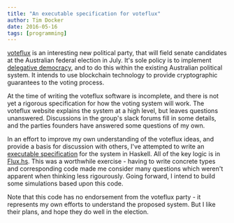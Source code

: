 ```yaml
---
title: "An executable specification for voteflux"
author: Tim Docker
date: 2016-05-16
tags: [programming]
---
```

[voteflux][1] is an interesting new political party, that will field
senate candidates at the Australian federal election in July. It's
sole policy is to implement [delegative democracy][2], and to do this
within the existing Australian political system. It intends to use
blockchain technology to provide cryptographic guarantees to the
voting process.

At the time of writing the voteflux software is incomplete, and there
is not yet a rigorous specification for how the voting system will
work. The voteflux website explains the system at a high level, but
leaves questions unanswered. Discussions in the group's slack forums
fill in some details, and the parties founders have answered some
questions of my own.

In an effort to improve my own understanding of the voteflux ideas,
and provide a basis for discussion with others, I've attempted to
write an [executable specification][3] for the system in Haskell. All
of the key logic is in [Flux.hs][4]. This was a worthwhile exercise -
having to write concrete types and corresponding code made me consider
many questions which weren't apparent when thinking less
rigourously. Going forward, I intend to build some simulations based
upon this code.

Note that this code has no endorsement from the voteflux party - it
represents my own efforts to understand the proposed system.  But I
like their plans, and hope they do well in the election.

[1]:https://voteflux.org/
[2]:https://en.wikipedia.org/wiki/Delegative_democracy
[3]:https://github.com/timbod7/flux-model
[4]:https://github.com/timbod7/flux-model/blob/master/src/Flux.hs




